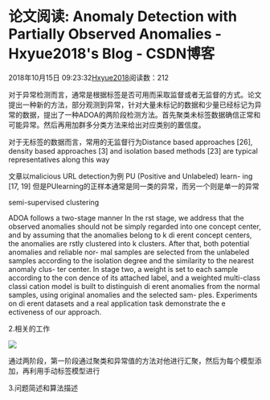 # 论文阅读: Anomaly Detection with Partially Observed Anomalies - Hxyue2018's Blog - CSDN博客





2018年10月15日 09:23:32[Hxyue2018](https://me.csdn.net/Super_Json)阅读数：212








对于异常检测而言，通常是根据标签是否可用而采取监督或者无监督的方式。论文提出一种新的方法，部分观测到异常，针对大量未标记的数据和少量已经标记为异常的数据，提出了一种ADOA的两阶段检测方法。首先聚类未标签数据确信正常和可能异常。然后再用加群多分类方法来给出对应类别的置信度。

对于无标签的数据而言，常用的无监督行为Distance based approaches [26], density based approaches [3] and isolation based methods [23] are typical representatives along this way

文章以malicious URL detection为例 PU (Positive and Unlabeled) learn- ing [17, 19] 但是PUlearning的正样本通常是同一类的异常，而另一个则是单一的异常

semi-supervised clustering



ADOA follows a two-stage manner In the rst stage, we address that the observed anomalies should not be simply regarded into one concept center, and by assuming that the anomalies belong to k di erent concept centers, the anomalies are rstly clustered into k clusters. After that, both potential anomalies and reliable nor- mal samples are selected from the unlabeled samples according to the isolation degree and the similarity to the nearest anomaly clus- ter center. In stage two, a weight is set to each sample according to the con dence of its attached label, and a weighted multi-class classi cation model is built to distinguish di erent anomalies from the normal samples, using original anomalies and the selected sam- ples. Experiments on di erent datasets and a real application task demonstrate the e ectiveness of our approach.

2.相关的工作

![](https://img-blog.csdn.net/20181021151443499?watermark/2/text/aHR0cHM6Ly9ibG9nLmNzZG4ubmV0L1N1cGVyX0pzb24=/font/5a6L5L2T/fontsize/400/fill/I0JBQkFCMA==/dissolve/70)

通过两阶段，第一阶段通过聚类和异常值的方法对他进行汇聚，然后为每个模型添加，再利用手动标签模型进行

3.问题简述和算法描述



